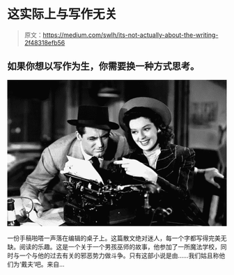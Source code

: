 # 这实际上与写作无关

> 原文：<https://medium.com/swlh/its-not-actually-about-the-writing-2f48318efb56>

## 如果你想以写作为生，你需要换一种方式思考。

![](img/1666b3b07ce96d1ff3e4b2f2c3f4f781.png)

一份手稿啪嗒一声落在编辑的桌子上。这篇散文绝对迷人，每一个字都写得完美无缺。阅读的乐趣。这是一个关于一个男孩巫师的故事，他参加了一所魔法学校，同时与一个与他的过去有关的邪恶势力做斗争。只有这部小说是由……我们姑且称他们为‘戴夫’吧。来自…